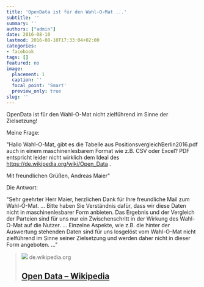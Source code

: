 ```yaml
---
title: 'OpenData ist für den Wahl-O-Mat ...'
subtitle: ''
summary: ''
authors: ["admin"]
date: 2016-08-10
lastmod: 2016-08-10T17:33:04+02:00
categories:
- facebook
tags: []
featured: no
image:
  placement: 1
  caption: ''
  focal_point: 'Smart'
  preview_only: true
slug: ''
---
```

OpenData ist für den Wahl-O-Mat nicht zielführend im Sinne der Zielsetzung!

Meine Frage:

"Hallo Wahl-O-Mat,
gibt es die Tabelle aus PositionsvergleichBerlin2016.pdf
auch in einem maschinenlesbarem Format wie z.B. CSV
oder Excel?
PDF entspricht leider nicht wirklich dem Ideal des
https://de.wikipedia.org/wiki/Open_Data .

Mit freundlichen Grüßen,
Andreas Maier"

Die Antwort:

"Sehr geehrter Herr  Maier,
herzlichen Dank für Ihre freundliche Mail zum Wahl-O-Mat.
...
Bitte haben Sie Verständnis dafür, dass wir diese Daten nicht in maschinenlesbarer Form anbieten. Das Ergebnis und der Vergleich der Parteien sind für uns nur ein Zwischenschritt in der Wirkung des Wahl-O-Mat auf die Nutzer.
...
Einzelne Aspekte, wie z.B. die hinter der Auswertung stehenden Daten sind für uns losgelöst vom Wahl-O-Mat nicht zielführend im Sinne seiner Zielsetzung und werden daher nicht in dieser Form angeboten.
..."
> [![](https://de.wikipedia.org//upload.wikimedia.org/wikipedia/commons/thumb/b/ba/Flag_of_Germany.svg/25px-Flag_of_Germany.svg.png)](https://de.wikipedia.org/wiki/Open_Data)
> de.wikipedia.org
> ## [Open Data – Wikipedia](https://de.wikipedia.org/wiki/Open_Data)
>

